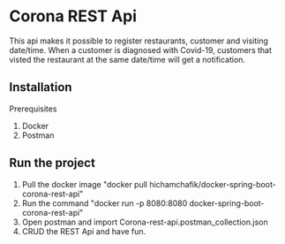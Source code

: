 # Corona REST Api
This api makes it possible to register restaurants, customer and visiting date/time. 
When a customer is diagnosed with Covid-19, customers that visted the restaurant at the same date/time will get a notification.

## Installation
Prerequisites
1. Docker
2. Postman

## Run the project
1. Pull the docker image  "docker pull hichamchafik/docker-spring-boot-corona-rest-api"
2. Run the command "docker run -p 8080:8080 docker-spring-boot-corona-rest-api"
3. Open postman and import Corona-rest-api.postman_collection.json
4. CRUD the REST Api and have fun.

